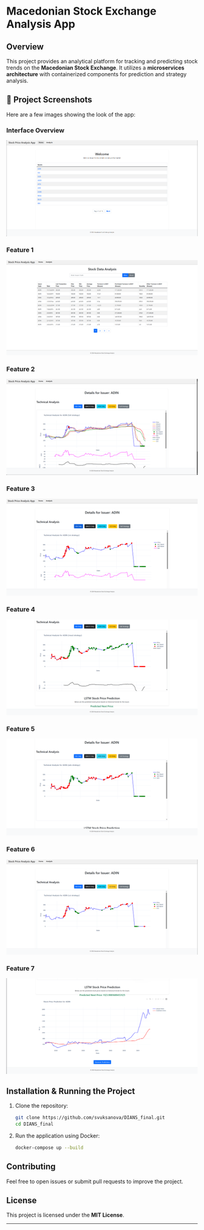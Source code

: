 # Macedonian Stock Exchange Analysis App

## Overview
This project provides an analytical platform for tracking and predicting stock trends on the **Macedonian Stock Exchange**. It utilizes a **microservices architecture** with containerized components for prediction and strategy analysis.

## 📸 Project Screenshots

Here are a few images showing the look of the app:

### Interface Overview
![Interface Overview](picturesOfTheProject/image.png)

### Feature 1
![Feature 1](picturesOfTheProject/image1.png)

### Feature 2
![Feature 2](picturesOfTheProject/image2.png)

### Feature 3
![Feature 3](picturesOfTheProject/image3.png)

### Feature 4
![Feature 4](picturesOfTheProject/image4.png)

### Feature 5
![Feature 5](picturesOfTheProject/image5.png)

### Feature 6
![Feature 6](picturesOfTheProject/image6.png)

### Feature 7
![Feature 7](picturesOfTheProject/image7.png)

## Installation & Running the Project
1. Clone the repository:
   ```sh
   git clone https://github.com/svuksanova/DIANS_final.git
   cd DIANS_final
   ```
2. Run the application using Docker:
   ```sh
   docker-compose up --build
   ```   
## Contributing
Feel free to open issues or submit pull requests to improve the project.

## License
This project is licensed under the **MIT License**.

---

